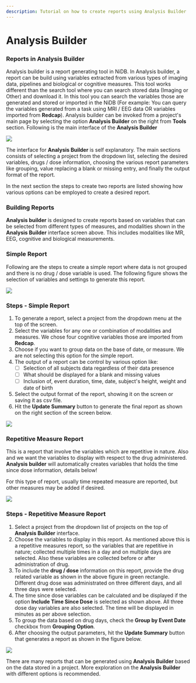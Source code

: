 ```yaml
---
description: Tutorial on how to create reports using Analysis Builder
---
```


# Analysis Builder

### Reports in Analysis Builder

Analysis builder is a report generating tool in NiDB. In Analysis builder, a report can be build using variables extracted from various types of imaging data, pipelines and biological or cognitive measures. This tool works different than the search tool where you can search stored data (Imaging or Other) and download it. In this tool you can search the variables those are generated and stored or imported in the NiDB (For example: You can query the variables generated from a task using MRI / EEG data OR variables imported from **Redcap**). Analysis builder can be invoked from a project's main page by selecting the option **Analysis Builder** on the right from **Tools** section. Following is the main interface of the **Analysis Builder**

![](<../.gitbook/assets/image (2) (2).png>)

The interface for **Analysis Builder** is self explanatory. The main sections consists of selecting a project from the dropdown list, selecting the desired variables, drugs / dose information, choosing the various report parameters like grouping, value replacing a blank or missing entry, and finally the output format of the report.&#x20;

In the next section the steps to create two reports are listed showing how various options can be employed to create a desired report.&#x20;

### Building Reports

**Analysis builder** is designed to create reports based on variables that can be selected from different types of measures, and modalities shown in the **Analysis Builder** interface screen above. This includes modalities like MR, EEG, cognitive and biological measurements.

### **Simple Report**

Following are the steps to create a simple report where data is not grouped and there is no drug / dose variable is used. The following figure shows the selection of variables and settings to generate this report.

![](<../.gitbook/assets/image (6).png>)

### Steps - Simple Report

1. To generate a report, select a project from the dropdown menu at the top of the screen.
2. Select the variables for any one or combination of modalities and measures. We chose four cognitive variables those are imported from **Redcap**.
3. Choose if you want to group data on the base of date, or measure. We are not selecting this option for the simple report.
4. The output of a report can be control by various option like:
   * [ ] Selection of all subjects data regardless of their data presence
   * [ ] What should be displayed for a blank and missing values
   * [ ] Inclusion of, event duration, time, date, subject's height, weight and date of birth
5. Select the output format of the report, showing it on the screen or saving it as csv file.
6. Hit the **Update Summary** button to generate the final report as shown on the right section of the screen below.

![](<../.gitbook/assets/image (6) (2).png>)

### Repetitive Measure Report

This is a report that involve the variables which are repetitive in nature. Also and we want the variables to display with respect to the drug administered. **Analysis builder** will automatically creates variables that holds the time since dose information, details below!&#x20;

For this type of report, usually time repeated measure are reported, but other measures may be added if desired.

![](<../.gitbook/assets/image (4).png>)

### Steps - Repetitive Measure Report

1. Select a project from the dropdown list of projects on the top of **Analysis Builder** interface.
2. Choose the variables to display in this report. As mentioned above this is a repetitive measures report, so the variables that are repetitive in nature; collected multiple times in a day and on multiple days are selected. Also these variables are collected before or after administration of drug.
3. To include the **drug / dose** information on this report, provide the drug related variable as shown in the above figure in green rectangle. Different drug dose was administrated on three different days, and all three days were selected.
4. &#x20;The time since dose variables can be calculated and be displayed if the option **Include Time Since Dose** is selected as shown above. All three dose day variables are also selected. The time will be displayed in minutes as per above selection.
5. To group the data based on drug days, check the **Group by Event Date** checkbox from **Grouping Option**.&#x20;
6. After choosing the output parameters, hit the **Update Summary** button that generates a report as shown in the figure below.&#x20;

![](../.gitbook/assets/image.png)

There are many reports that can be generated using **Analysis Builder** based on the data stored in a project. More exploration on the **Analysis Builder** with different options is recommended.&#x20;
